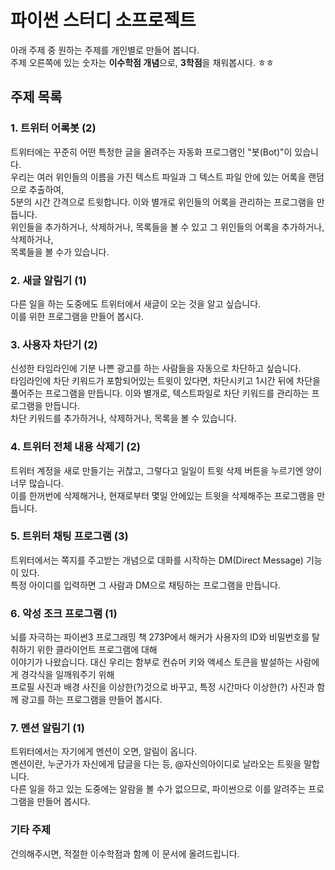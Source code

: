 # 파이썬 스터디 소프로젝트
아래 주제 중 원하는 주제를 개인별로 만들어 봅니다.  
주제 오른쪽에 있는 숫자는 **이수학점 개념**으로, **3학점**을 채워봅시다. ㅎㅎ

## 주제 목록
### 1. 트위터 어록봇 (2)
트위터에는 꾸준히 어떤 특정한 글을 올려주는 자동화 프로그램인 "봇(Bot)"이 있습니다.  
우리는 여러 위인들의 이름을 가진 텍스트 파일과 그 텍스트 파일 안에 있는 어록을 랜덤으로 추출하여,  
5분의 시간 간격으로 트윗합니다. 이와 별개로 위인들의 어록을 관리하는 프로그램을 만듭니다.  
위인들을 추가하거나, 삭제하거나, 목록들을 볼 수 있고 그 위인들의 어록을 추가하거나, 삭제하거나,  
목록들을 볼 수가 있습니다.

### 2. 새글 알림기 (1)
다른 일을 하는 도중에도 트위터에서 새글이 오는 것을 알고 싶습니다.  
이를 위한 프로그램을 만들어 봅시다.

### 3. 사용자 차단기 (2)
신성한 타임라인에 기분 나쁜 광고를 하는 사람들을 자동으로 차단하고 싶습니다.  
타임라인에 차단 키워드가 포함되어있는 트윗이 있다면, 차단시키고 1시간 뒤에 차단을 풀어주는 프로그램을 만듭니다.
이와 별개로, 텍스트파일로 차단 키워드를 관리하는 프로그램을 만듭니다.  
차단 키워드를 추가하거나, 삭제하거나, 목록을 볼 수 있습니다.

### 4. 트위터 전체 내용 삭제기 (2)
트위터 계정을 새로 만들기는 귀찮고, 그렇다고 일일이 트윗 삭제 버튼을 누르기엔 양이 너무 많습니다.  
이를 한꺼번에 삭제해거나, 현재로부터 몇일 안에있는 트윗을 삭제해주는 프로그램을 만듭니다.

### 5. 트위터 채팅 프로그램 (3)
트위터에서는 쪽지를 주고받는 개념으로 대화를 시작하는 DM(Direct Message) 기능이 있다.  
특정 아이디를 입력하면 그 사람과 DM으로 채팅하는 프로그램을 만듭니다.

### 6. 악성 조크 프로그램 (1)
뇌를 자극하는 파이썬3 프로그래밍 책 273P에서 해커가 사용자의 ID와 비밀번호를 탈취하기 위한 클라이언트 프로그램에 대해  
이야기가 나왔습니다. 대신 우리는 함부로 컨슈머 키와 액세스 토큰을 발설하는 사람에게 경각식을 일깨워주기 위해  
프로필 사진과 배경 사진을 이상한(?)것으로 바꾸고, 특정 시간마다 이상한(?) 사진과 함께 광고를 하는 프로그램을 만들어 봅시다.

### 7. 멘션 알림기 (1)
트위터에서는 자기에게 멘션이 오면, 알림이 옵니다.  
멘션이란, 누군가가 자신에게 답글을 다는 등, @자신의아이디로 날라오는 트윗을 말합니다.  
다른 일을 하고 있는 도중에는 알람을 볼 수가 없으므로, 파이썬으로 이를 알려주는 프로그램을 만들어 봅시다.

### 기타 주제
건의해주시면, 적절한 이수학점과 함께 이 문서에 올려드립니다.